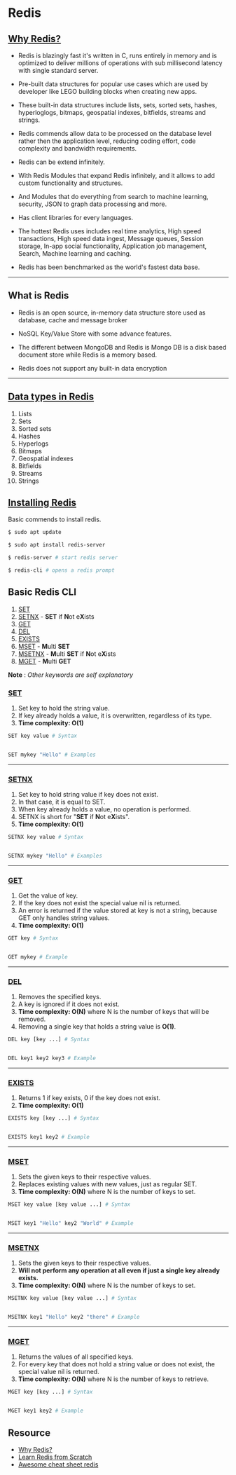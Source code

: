 # Redis

## [Why Redis?](https://www.youtube.com/watch?v=OG610oe_kxs)

- Redis is blazingly fast it's written in C, runs entirely in memory and is optimized to deliver millions of operations with sub millisecond latency with single standard server.

- Pre-built data structures for popular use cases which are used by developer like LEGO building blocks when creating new apps.

- These built-in data structures include lists, sets, sorted sets, hashes, hyperloglogs, bitmaps, geospatial indexes, bitfields, streams and strings.

- Redis commends allow data to be processed on the database level rather then the application level, reducing coding effort, code complexity and bandwidth requirements.

- Redis can be extend infinitely.

- With Redis Modules that expand Redis infinitely, and it allows to add custom functionality and structures.

- And Modules that do everything from search to machine learning, security, JSON to graph data processing and more.

- Has client libraries for every languages.

- The hottest Redis uses includes real time analytics, High speed transactions, High speed data ingest, Message queues, Session storage, In-app social functionality, Application job management, Search, Machine learning and caching.

- Redis has been benchmarked as the world's fastest data base.

---

## What is Redis

- Redis is an open source, in-memory data structure store used as database, cache and message broker

- NoSQL Key/Value Store with some advance features.

- The different between MongoDB and Redis is Mongo DB is a disk based document store while Redis is a memory based.

- Redis does not support any built-in data encryption

---

## [Data types in Redis](https://redis.io/topics/data-types)

1. Lists
2. Sets
3. Sorted sets
4. Hashes
5. Hyperlogs
6. Bitmaps
7. Geospatial indexes
8. Bitfields
9. Streams
10. Strings

## [Installing Redis](https://www.digitalocean.com/community/tutorials/how-to-install-and-secure-redis-on-ubuntu-18-04)

Basic commends to install redis.

```bash
$ sudo apt update

$ sudo apt install redis-server

$ redis-server # start redis server

$ redis-cli # opens a redis prompt
```

## Basic Redis CLI

1. [SET](#SET)
2. [SETNX](#SETNX) - **SET** if **N**ot e**X**ists
3. [GET](#GET)
4. [DEL](#DEL)
5. [EXISTS](#EXISTS)
6. [MSET](#MSET) - **M**ulti **SET**
7. [MSETNX](#MSETNX) - **M**ulti **SET** if **N**ot e**X**ists
8. [MGET](#MGET) - **M**ulti **GET**

**Note** : _Other keywords are self explanatory_

### [SET](https://redis.io/commands/set)

1. Set key to hold the string value.
2. If key already holds a value, it is overwritten, regardless of its type.
3. **Time complexity: O(1)**

```bash
SET key value # Syntax


SET mykey "Hello" # Examples
```

---

### [SETNX](https://redis.io/commands/setnx)

1. Set key to hold string value if key does not exist.
2. In that case, it is equal to SET.
3. When key already holds a value, no operation is performed.
4. SETNX is short for "**SET** if **N**ot e**X**ists".
5. **Time complexity: O(1)**

```bash
SETNX key value # Syntax


SETNX mykey "Hello" # Examples
```

---

### [GET](https://redis.io/commands/get)

1. Get the value of key.
2. If the key does not exist the special value nil is returned.
3. An error is returned if the value stored at key is not a string, because GET only handles string values.
4. **Time complexity: O(1)**

```bash
GET key # Syntax


GET mykey # Example
```

---

### [DEL](https://redis.io/commands/del)

1. Removes the specified keys.
2. A key is ignored if it does not exist.
3. **Time complexity: O(N)** where N is the number of keys that will be removed.
4. Removing a single key that holds a string value is **O(1)**.

```bash
DEL key [key ...] # Syntax


DEL key1 key2 key3 # Example
```

---

### [EXISTS](https://redis.io/commands/exists)

1. Returns 1 if key exists, 0 if the key does not exist.
2. **Time complexity: O(1)**

```bash
EXISTS key [key ...] # Syntax


EXISTS key1 key2 # Example
```

---

### [MSET](https://redis.io/commands/mset)

1. Sets the given keys to their respective values.
2. Replaces existing values with new values, just as regular SET.
3. **Time complexity: O(N)** where N is the number of keys to set.

```bash
MSET key value [key value ...] # Syntax


MSET key1 "Hello" key2 "World" # Example
```

---

### [MSETNX](https://redis.io/commands/msetnx)

1. Sets the given keys to their respective values.
2. **Will not perform any operation at all even if just a single key already exists.**
3. **Time complexity: O(N)** where N is the number of keys to set.

```bash
MSETNX key value [key value ...] # Syntax


MSETNX key1 "Hello" key2 "there" # Example
```

---

### [MGET](https://redis.io/commands/mget)

1. Returns the values of all specified keys.
2. For every key that does not hold a string value or does not exist, the special value nil is returned.
3. **Time complexity: O(N)** where N is the number of keys to retrieve.

```bash
MGET key [key ...] # Syntax


MGET key1 key2 # Example
```

## Resource

- [Why Redis?](https://www.youtube.com/watch?v=OG610oe_kxs)
- [Learn Redis from Scratch](https://www.eduonix.com/new_dashboard/learn-redis-from-scratch)
- [Awesome cheat sheet redis](https://github.com/LeCoupa/awesome-cheatsheets/blob/master/databases/redis.sh)
